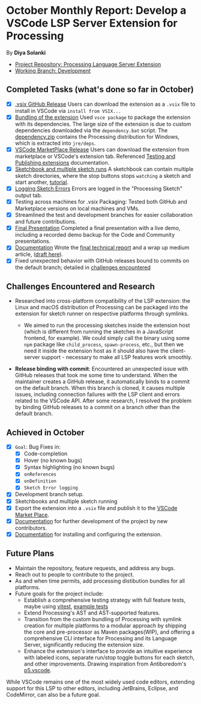 # October Monthly Report: Develop a VSCode LSP Server Extension for Processing
By **Diya Solanki**

- [Project Repository: Processing Language Server Extension](https://github.com/diyaayay/processing-language-server-extension/)
- [Working Branch: Development](https://github.com/diyaayay/processing-language-server-extension/tree/Development)

## Completed Tasks (what's done so far in October)

- [x] [.vsix GitHub Release](https://github.com/diyaayay/processing-language-server-extension/releases/tag/v1.0) Users can download the extension as a `.vsix` file to install in VSCode via `install from VSIX...`
- [x] [Bundling of the extension](https://learn.microsoft.com/en-us/visualstudio/extensibility/anatomy-of-a-vsix-package?view=vs-2022) Used `vsce package` to package the extension with its dependencies. The large size of the extension is due to custom dependencies downloaded via the `dependency.bat` script. The [dependency.zip](https://github.com/diyaayay/processing-language-server-extension/releases/download/v1.2/dependency.zip) contains the Processing distribution for Windows, which is extracted into `jre/deps`.
- [x] [VSCode MarketPlace Release](https://marketplace.visualstudio.com/items?itemName=DiyaSolanki.processing-language-server-extension) Users can download the extension from marketplace or VSCode's extension tab. Referenced [Testing and Publishing extensions](https://code.visualstudio.com/api/working-with-extensions/testing-extension) documentation.
- [x] [Sketchbook and multiple sketch runs](https://github.com/diyaayay/processing-language-server-extension?tab=readme-ov-file#tutorial) A sketchbook can contain multiple sketch directories, where the stop buttons stops `watching` a sketch and start another, [tutorial](https://github.com/diyaayay/processing-language-server-extension?tab=readme-ov-file#run-the-extension-in-windows).
- [x] [Logging Sketch Errors](https://github.com/diyaayay/processing-language-server-extension?tab=readme-ov-file#tutorial) Errors are logged in the "Processing Sketch" output tab.
- [x] Testing across machines for .vsix Packaging: Tested both GitHub and Marketplace versions on local machines and VMs.
- [x] Streamlined the test and development branches for easier collaboration and future contributions.
- [x] [Final Presentation](https://www.canva.com/design/DAGKm-rvxew/3XZsSO0fkGKFhEoQA_PxKg/edit?utm_content=DAGKm-rvxew&utm_campaign=designshare&utm_medium=link2&utm_source=sharebutton) Completed a final presentation with a live demo, including a recorded demo backup for the Code and Community presentations.
- [x] [Documentation](https://github.com/diyaayay/processing-language-server-extension/tree/test?tab=readme-ov-file#go-to-references) Wrote the [final technical report](2024_NewBeginnings\final-reports\pr05_2024_final_report_Diya_Solanki.md) and a wrap up medium article, ([draft here](https://medium.com/@diya.solanki.31/my-journey-with-pr05-processing-foundation-2e6c629d59da)).
- [x] Fixed unexpected behavior with GitHub releases bound to commits on the default branch; detailed in [challenges encountered](#challenges-encountered)
## Challenges Encountered and Research
- Researched into cross-platform compatibility of the LSP extension: the Linux and macOS distribution of Processing can be packaged into the extension for sketch runner on respective platforms through symlinks.
  -  We aimed to run the processing sketches inside the extension host (which is different from running the sketches in a JavaScript frontend, for example). We could simply call the binary using some `npm` package like `child_process`, `spawn-process`, etc., but then we need it inside the extension host as it should also have the client-server support - necessary to make all LSP features work smoothly.

- **Release binding with commit**: Encountered an unexpected issue with GitHub releases that took me some time to understand. When the maintainer creates a GitHub release, it automatically binds to a commit on the default branch. When this branch is cloned, it causes multiple issues, including connection failures with the LSP client and errors related to the VSCode API. After some research, I resolved the problem by binding GitHub releases to a commit on a branch other than the default branch.
## Achieved in October

- [x] `Goal`: Bug Fixes in:
    - [x] Code-completion
    - [x] Hover (no known bugs)
    - [x] Syntax highlighting (no known bugs)
    - [x] `onReferences`
    - [x] `onDefinition`
    - [x] `Sketch Error logging`

- [x] Development branch setup.
- [x] Sketchbooks and multiple sketch running
- [x] Export the extension into a `.vsix` file and publish it to the [VSCode Market Place](https://marketplace.visualstudio.com/vscode).
- [x] [Documentation](https://github.com/diyaayay/processing-language-server-extension?tab=readme-ov-file#build-instructions) for further development of the project by new contributors.
- [x] [Documentation](https://github.com/diyaayay/processing-language-server-extension?tab=readme-ov-file#run-the-extension-in-windows) for installing and configuring the extension.

## Future Plans
- Maintain the repository, feature requests, and address any bugs.
- Reach out to people to contribute to the project.
- As and when time permits, add processing distibution bundles for all platforms.
- Future goals for the project include:
   - Establish a comprehensive testing strategy with full feature tests, maybe using [vitest](https://vitest.dev/), [example tests](https://github.com/hyperjump-io/json-schema-language-tools/blob/main/language-server/src/features/semantic-tokens.test.ts)
   - Extend Processing's AST and AST-supported features.
   - Transition from the custom bundling of Processing with symlink creation for multiple platforms to a modular approach by shipping the core and pre-processor as Maven packages(WIP), and offering a comprehensive CLI interface for Processing and its Language Server, significantly reducing the extension size.
   - Enhance the extension's interface to provide an intuitive experience with labeled icons, separate run/stop toggle buttons for each sketch, and other improvements. Drawing inspiration from Antiboredom's [p5.vscode](https://github.com/antiboredom/p5.vscode).

While VSCode remains one of the most widely used code editors, extending support for this LSP to other editors, including JetBrains, Eclipse, and CodeMirror, can also be a future goal.